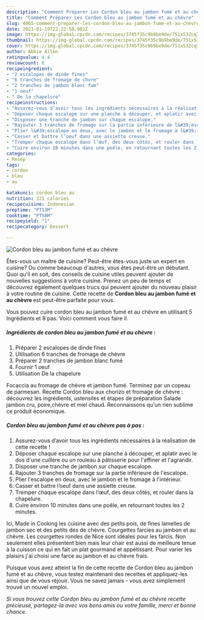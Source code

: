 ```yaml
---
description: "Comment Préparer Les Cordon bleu au jambon fumé et au chèvre"
title: "Comment Préparer Les Cordon bleu au jambon fumé et au chèvre"
slug: 4065-comment-preparer-les-cordon-bleu-au-jambon-fume-et-au-chevre
date: 2021-01-19T22:22:58.901Z
image: https://img-global.cpcdn.com/recipes/3745f35c9b9be9de/751x532cq70/cordon-bleu-au-jambon-fume-et-au-chevre-photo-principale-de-la-recette.jpg
thumbnail: https://img-global.cpcdn.com/recipes/3745f35c9b9be9de/751x532cq70/cordon-bleu-au-jambon-fume-et-au-chevre-photo-principale-de-la-recette.jpg
cover: https://img-global.cpcdn.com/recipes/3745f35c9b9be9de/751x532cq70/cordon-bleu-au-jambon-fume-et-au-chevre-photo-principale-de-la-recette.jpg
author: Abbie Allen
ratingvalue: 4.4
reviewcount: 6
recipeingredient:
- "2 escalopes de dinde fines"
- "6 tranches de fromage de chvre"
- "2 tranches de jambon blanc fum"
- "1 oeuf"
- " De la chapelure"
recipeinstructions:
- "Assurez-vous d’avoir tous les ingrédients nécessaires à la réalisation de cette recette !"
- "Déposer chaque escalope sur une planche à découper, et aplatir avec le dos d&#39;une cuillère ou un rouleau à pâtisserie pour l&#39;affiner et l&#39;agrandir."
- "Disposer une tranche de jambon sur chaque escalope."
- "Rajouter 3 tranches de fromage sur la partie inférieure de l&#39;escalope."
- "Plier l&#39;escalope en deux, avec le jambon et le fromage à l&#39;intérieur."
- "Casser et battre l’oeuf dans une assiette creuse."
- "Tremper chaque escalope dans l’œuf, des deux côtés, et rouler dans la chapelure."
- "Cuire environ 10 minutes dans une poêle, en retournant toutes les 2 minutes."
categories:
- Resep
tags:
- cordon
- bleu
- au

katakunci: cordon bleu au 
nutrition: 221 calories
recipecuisine: Indonesian
preptime: "PT13M"
cooktime: "PT58M"
recipeyield: "1"
recipecategory: Dessert

---
```



![Cordon bleu au jambon fumé et au chèvre](https://img-global.cpcdn.com/recipes/3745f35c9b9be9de/751x532cq70/cordon-bleu-au-jambon-fume-et-au-chevre-photo-principale-de-la-recette.jpg)

Êtes-vous un maître de cuisine? Peut-être êtes-vous juste un expert en cuisine? Ou comme beaucoup d'autres, vous êtes peut-être un débutant. Quoi qu'il en soit, des conseils de cuisine utiles peuvent ajouter de nouvelles suggestions à votre cuisine. Prenez un peu de temps et découvrez également quelques trucs qui peuvent ajouter du nouveau plaisir à votre routine de cuisine. Cette recette de <strong> Cordon bleu au jambon fumé et au chèvre </strong> est peut-être parfaite pour vous.

<!--inarticleads1-->

Vous pouvez cuire cordon bleu au jambon fumé et au chèvre en utilisant 5 Ingrédients et 8 pas. Voici comment vous faire il.

##### Ingrédients de cordon bleu au jambon fumé et au chèvre :

1. Préparer 2 escalopes de dinde fines
1. Utilisation 6 tranches de fromage de chèvre
1. Préparer 2 tranches de jambon blanc fumé
1. Fournir 1 oeuf
1. Utilisation  De la chapelure


Focaccia au fromage de chèvre et jambon fumé. Terminez par un copeau de parmesan. Recette Cordon bleu aux chorizo et fromage de chèvre : découvrez les ingrédients, ustensiles et étapes de préparation Salade jambon cru, poire,chèvre et miel chaud. Reconnaissons qu&#39;un rien sublime ce produit économique. 

<!--inarticleads2-->

##### Cordon bleu au jambon fumé et au chèvre pas à pas :

1. Assurez-vous d’avoir tous les ingrédients nécessaires à la réalisation de cette recette !
1. Déposer chaque escalope sur une planche à découper, et aplatir avec le dos d&#39;une cuillère ou un rouleau à pâtisserie pour l&#39;affiner et l&#39;agrandir.
1. Disposer une tranche de jambon sur chaque escalope.
1. Rajouter 3 tranches de fromage sur la partie inférieure de l&#39;escalope.
1. Plier l&#39;escalope en deux, avec le jambon et le fromage à l&#39;intérieur.
1. Casser et battre l’oeuf dans une assiette creuse.
1. Tremper chaque escalope dans l’œuf, des deux côtés, et rouler dans la chapelure.
1. Cuire environ 10 minutes dans une poêle, en retournant toutes les 2 minutes.


Ici, Made in Cooking les cuisine avec des petits pois, de fines lamelles de jambon sec et des petits dés de chèvre. Courgettes farcies au jambon et au chèvre. Les courgettes rondes de Nice sont idéales pour les farcis. Non seulement elles présentent bien mais leur chair est aussi de meilleure tenue à la cuisson ce qui en fait un plat gourmand et appétissant. Pour varier les plaisirs j&#39;ai choisi une farce au jambon et au chèvre frais. 

<!--inarticleads1-->

<p>
Puisque vous avez atteint la fin de cette recette de Cordon bleu au jambon fumé et au chèvre, vous testez maintenant des recettes et appliquez-les ainsi que de vous réjouir. Vous ne savez jamais - vous avez simplement trouvé un nouvel emploi.
</p>

<p>
<i>Si vous trouvez cette Cordon bleu au jambon fumé et au chèvre recette précieuse, partagez-la avec vos bons amis ou votre famille, merci et bonne chance.</i>
</p>
